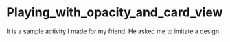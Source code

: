 # Playing_with_opacity_and_card_view
It is a sample activity I made for my friend. He asked me to imitate a design. 

